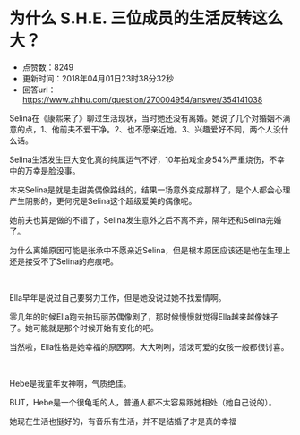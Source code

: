 # 为什么 S.H.E. 三位成员的生活反转这么大？
- 点赞数：8249
- 更新时间：2018年04月01日23时38分32秒
- 回答url：https://www.zhihu.com/question/270004954/answer/354141038
<body>
 <p data-pid="pEGCR1sA">Selina在《康熙来了》聊过生活现状，当时她还没有离婚。她说了几个对婚姻不满意的点，1、他前夫不爱干净。2、也不愿亲近她。3、兴趣爱好不同，两个人没什么话。</p>
 <p data-pid="qWp7Ll-a">Selina生活发生巨大变化真的纯属运气不好，10年拍戏全身54%严重烧伤，不幸中的万幸是脸没事。</p>
 <p data-pid="t_B4pFR-">本来Selina是就是走甜美偶像路线的，结果一场意外变成那样了，是个人都会心理产生阴影的，更何况是Selina这个超级爱美的偶像呢。</p>
 <p data-pid="uqnpmcw_">她前夫也算是做的不错了，Selina发生意外之后不离不弃，隔年还和Selina完婚了。</p>
 <p data-pid="jHpp4WhP">为什么离婚原因可能是张承中不愿亲近Selina，但是根本原因应该还是他在生理上还是接受不了Selina的疤痕吧。</p>
 <p class="ztext-empty-paragraph"><br></p>
 <p data-pid="-TlNWvN7">Ella早年是说过自己要努力工作，但是她没说过她不找爱情啊。</p>
 <p data-pid="dL71pv1T">零几年的时候Ella跑去拍玛丽苏偶像剧了，那时候慢慢就觉得Ella越来越像妹子了。她可能就是那个时候开始有变化的吧。</p>
 <p data-pid="UlnHnfpE">当然啦，Ella性格是她幸福的原因啊。大大咧咧，活泼可爱的女孩一般都很讨喜。</p>
 <p class="ztext-empty-paragraph"><br></p>
 <p data-pid="_qfZSkEJ">Hebe是我童年女神啊，气质绝佳。</p>
 <p data-pid="R1Xx8ZmU">BUT，Hebe是一个很龟毛的人，普通人都不太容易跟她相处（她自己说的）。</p>
 <p data-pid="Xy7AgXnJ">她现在生活也挺好的，有音乐有生活，并不是结婚了才是真的幸福</p>
</body>